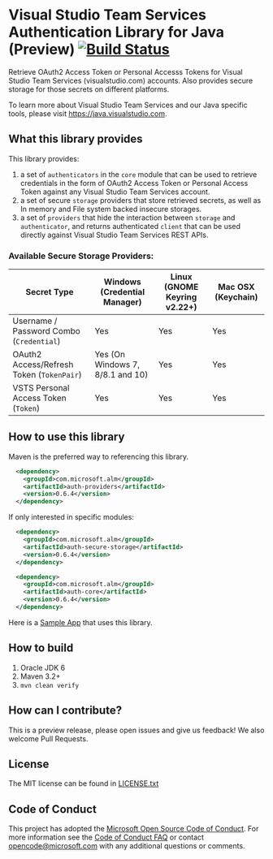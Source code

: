 # Visual Studio Team Services Authentication Library for Java (Preview) [![Build Status](https://travis-ci.org/Microsoft/vsts-authentication-library-for-java.svg?branch=master)](https://travis-ci.org/Microsoft/vsts-authentication-library-for-java)
Retrieve OAuth2 Access Token or Personal Accesss Tokens for Visual Studio Team Services (visualstudio.com) accounts.  Also provides secure storage for those secrets on different platforms.

To learn more about Visual Studio Team Services and our Java specific tools, please visit https://java.visualstudio.com.

What this library provides
--------------------------
This library provides:

1. a set of `authenticators` in the `core` module that can be used to retrieve credentials in the form of OAuth2 Access Token or Personal Access Token against any Visual Studio Team Services account.  
1. a set of secure `storage` providers that store retrieved secrets, as well as In memory and File system backed insecure storages.   
1. a set of `providers` that hide the interaction between `storage` and `authenticator`, and returns authenticated `client` that can be used directly against Visual Studio Team Services REST APIs.

### Available Secure Storage Providers:

| Secret Type | Windows (Credential Manager) | Linux (GNOME Keyring v2.22+)  | Mac OSX (Keychain)|
|--------------------------|------------------------|-------------------------|-------------------------|
| Username / Password Combo (`Credential`) | Yes | Yes | Yes |
| OAuth2 Access/Refresh Token (`TokenPair`) | Yes (On Windows 7, 8/8.1 and 10) | Yes | Yes | 
| VSTS Personal Access Token (`Token`) | Yes | Yes | Yes |


How to use this library
-----------------------

Maven is the preferred way to referencing this library.  

```xml
  <dependency>
    <groupId>com.microsoft.alm</groupId>
    <artifactId>auth-providers</artifactId>
    <version>0.6.4</version>
  </dependency>
```

If only interested in specific modules:

```xml
  <dependency>
    <groupId>com.microsoft.alm</groupId>
    <artifactId>auth-secure-storage</artifactId>
    <version>0.6.4</version>
  </dependency>
```

```xml
  <dependency>
    <groupId>com.microsoft.alm</groupId>
    <artifactId>auth-core</artifactId>
    <version>0.6.4</version>
  </dependency>
```

Here is a [Sample App](sample/src/main/java/com/microsoft/alm/auth/sample/App.java) that uses this library.


How to build
------------
1. Oracle JDK 6
1. Maven 3.2+
1. `mvn clean verify`


How can I contribute?
---------------------
This is a preview release, please open issues and give us feedback!  We also welcome Pull Requests.


License
-------
The MIT license can be found in [LICENSE.txt](LICENSE.txt)


Code of Conduct
---------------
This project has adopted the [Microsoft Open Source Code of Conduct](https://opensource.microsoft.com/codeofconduct/). For more information see the [Code of Conduct FAQ](https://opensource.microsoft.com/codeofconduct/faq/) or contact [opencode@microsoft.com](mailto:opencode@microsoft.com) with any additional questions or comments.

